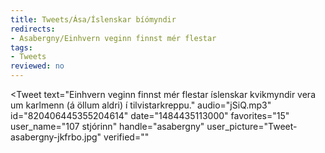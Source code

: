 ```yaml
---
title: Tweets/Ása/Íslenskar bíómyndir
redirects:
- Asabergny/Einhvern veginn finnst mér flestar
tags:
- Tweets
reviewed: no
---
```


<Tweet
text="Einhvern veginn finnst mér flestar íslenskar kvikmyndir vera um karlmenn (á öllum aldri) í tilvistarkreppu."
audio="jSiQ.mp3"
id="820406445355204614"
date="1484435113000"
favorites="15"
user_name="107 stjórinn"
handle="asabergny"
user_picture="Tweet-asabergny-jkfrbo.jpg"
verified=""
></Tweet>

